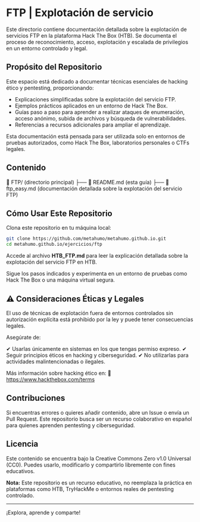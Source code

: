 # FTP | Explotación de servicio

Este directorio contiene documentación detallada sobre la explotación de servicios FTP en la plataforma Hack The Box (HTB). Se documenta el proceso de reconocimiento, acceso, explotación y escalada de privilegios en un entorno controlado y legal.

## Propósito del Repositorio

Este espacio está dedicado a documentar técnicas esenciales de hacking ético y pentesting, proporcionando:

- Explicaciones simplificadas sobre la explotación del servicio FTP.
- Ejemplos prácticos aplicados en un entorno de Hack The Box.
- Guías paso a paso para aprender a realizar ataques de enumeración, acceso anónimo, subida de archivos y búsqueda de vulnerabilidades.
- Referencias a recursos adicionales para ampliar el aprendizaje.

Esta documentación está pensada para ser utilizada solo en entornos de pruebas autorizados, como Hack The Box, laboratorios personales o CTFs legales.

## Contenido

📁 FTP/ (directorio principal)
├── 📄 README.md (esta guía)
├── 📄 ftp_easy.md (documentación detallada sobre la explotación del servicio FTP)

## Cómo Usar Este Repositorio

Clona este repositorio en tu máquina local:

```bash
git clone https://github.com/metahumo/metahumo.github.io.git
cd metahumo.github.io/ejercicios/ftp
```

Accede al archivo **HTB_FTP.md** para leer la explicación detallada sobre la explotación del servicio FTP en HTB.

Sigue los pasos indicados y experimenta en un entorno de pruebas como Hack The Box o una máquina virtual segura.

## ⚠️ Consideraciones Éticas y Legales

El uso de técnicas de explotación fuera de entornos controlados sin autorización explícita está prohibido por la ley y puede tener consecuencias legales.

Asegúrate de:

✔ Usarlas únicamente en sistemas en los que tengas permiso expreso.
✔ Seguir principios éticos en hacking y ciberseguridad.
✔ No utilizarlas para actividades malintencionadas o ilegales.

Más información sobre hacking ético en:
🔗 https://www.hackthebox.com/terms

## Contribuciones

Si encuentras errores o quieres añadir contenido, abre un Issue o envía un Pull Request. Este repositorio busca ser un recurso colaborativo en español para quienes aprenden pentesting y ciberseguridad.

## Licencia

Este contenido se encuentra bajo la Creative Commons Zero v1.0 Universal (CC0). Puedes usarlo, modificarlo y compartirlo libremente con fines educativos.

**Nota:** Este repositorio es un recurso educativo, no reemplaza la práctica en plataformas como HTB, TryHackMe o entornos reales de pentesting controlado.

---

¡Explora, aprende y comparte!

